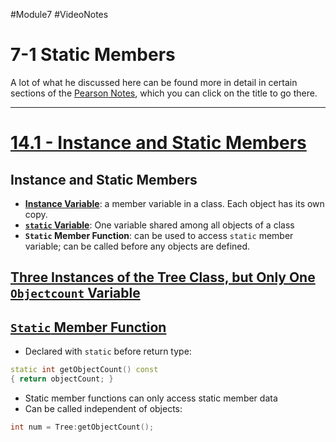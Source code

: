#Module7 #VideoNotes 
# 7-1 Static Members
A lot of what he discussed here can be found more in detail in certain sections of the [Pearson Notes](../Pearson%20Notes), which you can click on the title to go there.
***
# [14.1 - Instance and Static Members](../Pearson%20Notes/14.1%20-%20Instance%20and%20Static%20Members.md)
## Instance and Static Members
- **[Instance Variable](../Pearson%20Notes/14.1%20-%20Instance%20and%20Static%20Members.md#Instance-Variables)**: a member variable in a class. Each object has its own copy.
- **[`static` Variable](../Pearson%20Notes/14.1%20-%20Instance%20and%20Static%20Members.md#Static-Member-Variables)**: One variable shared among all objects of a class
- **`Static` Member Function**: can be used to access `static` member variable; can be called before any objects are defined.

## [Three Instances of the Tree Class, but Only One `Objectcount` Variable](../Pearson%20Notes/14.1%20-%20Instance%20and%20Static%20Members.md#Figure-14-2)

## [`Static` Member Function](../Pearson%20Notes/14.1%20-%20Instance%20and%20Static%20Members.md#Static-Member-Functions)
- Declared with `static` before return type:
```c++
static int getObjectCount() const
{ return objectCount; }
```
- Static member functions can only access static member data
- Can be called independent of objects:
```c++
int num = Tree:getObjectCount();
```
